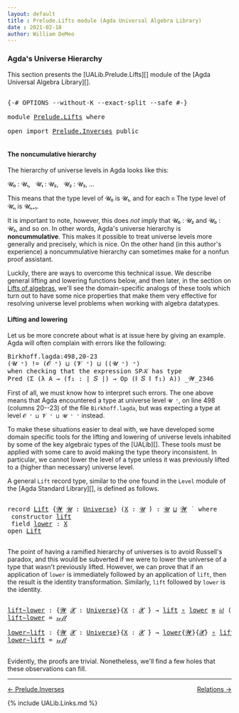 ```yaml
---
layout: default
title : Prelude.Lifts module (Agda Universal Algebra Library)
date : 2021-02-18
author: William DeMeo
---
```


### <a id="agdas-universe-hierarchy">Agda's Universe Hierarchy</a>

This section presents the [UALib.Prelude.Lifts][] module of the [Agda Universal Algebra Library][].

<pre class="Agda">

<a id="311" class="Symbol">{-#</a> <a id="315" class="Keyword">OPTIONS</a> <a id="323" class="Pragma">--without-K</a> <a id="335" class="Pragma">--exact-split</a> <a id="349" class="Pragma">--safe</a> <a id="356" class="Symbol">#-}</a>

<a id="361" class="Keyword">module</a> <a id="368" href="Prelude.Lifts.html" class="Module">Prelude.Lifts</a> <a id="382" class="Keyword">where</a>

<a id="389" class="Keyword">open</a> <a id="394" class="Keyword">import</a> <a id="401" href="Prelude.Inverses.html" class="Module">Prelude.Inverses</a> <a id="418" class="Keyword">public</a>

</pre>

#### The noncumulative hierarchy

The hierarchy of universe levels in Agda looks like this:

𝓤₀ : 𝓤₁, &nbsp; 𝓤₁ : 𝓤₂, &nbsp; 𝓤₂ : 𝓤₃, …

This means that the type level of 𝓤₀ is 𝓤₁, and for each `n` The type level of 𝓤ₙ is 𝓤ₙ₊₁.

It is important to note, however, this does *not* imply that 𝓤₀ : 𝓤₂ and 𝓤₀ : 𝓤₃, and so on.  In other words, Agda's universe hierarchy is **noncummulative**.  This makes it possible to treat universe levels more generally and precisely, which is nice. On the other hand (in this author's experience) a noncummulative hierarchy can sometimes make for a nonfun proof assistant.

Luckily, there are ways to overcome this technical issue. We describe general lifting and lowering functions below, and then later, in the section on [Lifts of algebras](https://ualib.gitlab.io/Algebras.Algebras.html#lifts-of-algebras), we'll see the domain-specific analogs of these tools which turn out to have some nice properties that make them very effective for resolving universe level problems when working with algebra datatypes.

#### Lifting and lowering

Let us be more concrete about what is at issue here by giving an example. Agda will often complain with errors like the following:

<samp>
Birkhoff.lagda:498,20-23 <br>
(𝓤 ⁺) != (𝓞 ⁺) ⊔ (𝓥 ⁺) ⊔ ((𝓤 ⁺) ⁺) <br>
when checking that the expression SP𝒦 has type <br>
Pred (Σ (λ A → (f₁ : ∣ 𝑆 ∣) → Op (∥ 𝑆 ∥ f₁) A)) _𝓦_2346 <br>
</samp>

First of all, we must know how to interpret such errors. The one above means that Agda encountered a type at universe level `𝓤 ⁺`, on line 498 (columns 20--23) of the file `Birkhoff.lagda`, but was expecting a type at level `𝓞 ⁺ ⊔ 𝓥 ⁺ ⊔ 𝓤 ⁺ ⁺` instead.

To make these situations easier to deal with, we have developed some domain specific tools for the lifting and lowering of universe levels inhabited by some of the key algebraic types of the [UALib][].  These tools must be applied with some care to avoid making the type theory inconsistent. In particular, we cannot lower the level of a type unless it was previously lifted to a (higher than necessary) universe level.

A general `Lift` record type, similar to the one found in the `Level` module of the [Agda Standard Library][], is defined as follows.

<pre class="Agda">

<a id="2667" class="Keyword">record</a> <a id="Lift"></a><a id="2674" href="Prelude.Lifts.html#2674" class="Record">Lift</a> <a id="2679" class="Symbol">{</a><a id="2680" href="Prelude.Lifts.html#2680" class="Bound">𝓦</a> <a id="2682" href="Prelude.Lifts.html#2682" class="Bound">𝓤</a> <a id="2684" class="Symbol">:</a> <a id="2686" href="Agda.Primitive.html#423" class="Postulate">Universe</a><a id="2694" class="Symbol">}</a> <a id="2696" class="Symbol">(</a><a id="2697" href="Prelude.Lifts.html#2697" class="Bound">X</a> <a id="2699" class="Symbol">:</a> <a id="2701" href="Prelude.Lifts.html#2682" class="Bound">𝓤</a> <a id="2703" href="Universes.html#403" class="Function Operator">̇</a><a id="2704" class="Symbol">)</a> <a id="2706" class="Symbol">:</a> <a id="2708" href="Prelude.Lifts.html#2682" class="Bound">𝓤</a> <a id="2710" href="Agda.Primitive.html#636" class="Primitive Operator">⊔</a> <a id="2712" href="Prelude.Lifts.html#2680" class="Bound">𝓦</a> <a id="2714" href="Universes.html#403" class="Function Operator">̇</a>  <a id="2717" class="Keyword">where</a>
 <a id="2724" class="Keyword">constructor</a> <a id="lift"></a><a id="2736" href="Prelude.Lifts.html#2736" class="InductiveConstructor">lift</a>
 <a id="2742" class="Keyword">field</a> <a id="Lift.lower"></a><a id="2748" href="Prelude.Lifts.html#2748" class="Field">lower</a> <a id="2754" class="Symbol">:</a> <a id="2756" href="Prelude.Lifts.html#2697" class="Bound">X</a>
<a id="2758" class="Keyword">open</a> <a id="2763" href="Prelude.Lifts.html#2674" class="Module">Lift</a>

</pre>

The point of having a ramified hierarchy of universes is to avoid Russell's paradox, and this would be subverted if we were to lower the universe of a type that wasn't previously lifted.  However, we can prove that if an application of `lower` is immediately followed by an application of `lift`, then the result is the identity transformation. Similarly, `lift` followed by `lower` is the identity.

<pre class="Agda">

<a id="lift∼lower"></a><a id="3196" href="Prelude.Lifts.html#3196" class="Function">lift∼lower</a> <a id="3207" class="Symbol">:</a> <a id="3209" class="Symbol">{</a><a id="3210" href="Prelude.Lifts.html#3210" class="Bound">𝓦</a> <a id="3212" href="Prelude.Lifts.html#3212" class="Bound">𝓧</a> <a id="3214" class="Symbol">:</a> <a id="3216" href="Agda.Primitive.html#423" class="Postulate">Universe</a><a id="3224" class="Symbol">}{</a><a id="3226" href="Prelude.Lifts.html#3226" class="Bound">X</a> <a id="3228" class="Symbol">:</a> <a id="3230" href="Prelude.Lifts.html#3212" class="Bound">𝓧</a> <a id="3232" href="Universes.html#403" class="Function Operator">̇</a><a id="3233" class="Symbol">}</a> <a id="3235" class="Symbol">→</a> <a id="3237" href="Prelude.Lifts.html#2736" class="InductiveConstructor">lift</a> <a id="3242" href="MGS-MLTT.html#3813" class="Function Operator">∘</a> <a id="3244" href="Prelude.Lifts.html#2748" class="Field">lower</a> <a id="3250" href="Prelude.Equality.html#1231" class="Datatype Operator">≡</a> <a id="3252" href="MGS-MLTT.html#3778" class="Function">𝑖𝑑</a> <a id="3255" class="Symbol">(</a><a id="3256" href="Prelude.Lifts.html#2674" class="Record">Lift</a><a id="3260" class="Symbol">{</a><a id="3261" href="Prelude.Lifts.html#3210" class="Bound">𝓦</a><a id="3262" class="Symbol">}</a> <a id="3264" href="Prelude.Lifts.html#3226" class="Bound">X</a><a id="3265" class="Symbol">)</a>
<a id="3267" href="Prelude.Lifts.html#3196" class="Function">lift∼lower</a> <a id="3278" class="Symbol">=</a> <a id="3280" href="Prelude.Equality.html#1245" class="InductiveConstructor">𝓇ℯ𝒻𝓁</a>

<a id="lower∼lift"></a><a id="3286" href="Prelude.Lifts.html#3286" class="Function">lower∼lift</a> <a id="3297" class="Symbol">:</a> <a id="3299" class="Symbol">{</a><a id="3300" href="Prelude.Lifts.html#3300" class="Bound">𝓦</a> <a id="3302" href="Prelude.Lifts.html#3302" class="Bound">𝓧</a> <a id="3304" class="Symbol">:</a> <a id="3306" href="Agda.Primitive.html#423" class="Postulate">Universe</a><a id="3314" class="Symbol">}{</a><a id="3316" href="Prelude.Lifts.html#3316" class="Bound">X</a> <a id="3318" class="Symbol">:</a> <a id="3320" href="Prelude.Lifts.html#3302" class="Bound">𝓧</a> <a id="3322" href="Universes.html#403" class="Function Operator">̇</a><a id="3323" class="Symbol">}</a> <a id="3325" class="Symbol">→</a> <a id="3327" href="Prelude.Lifts.html#2748" class="Field">lower</a><a id="3332" class="Symbol">{</a><a id="3333" href="Prelude.Lifts.html#3300" class="Bound">𝓦</a><a id="3334" class="Symbol">}{</a><a id="3336" href="Prelude.Lifts.html#3302" class="Bound">𝓧</a><a id="3337" class="Symbol">}</a> <a id="3339" href="MGS-MLTT.html#3813" class="Function Operator">∘</a> <a id="3341" href="Prelude.Lifts.html#2736" class="InductiveConstructor">lift</a> <a id="3346" href="Prelude.Equality.html#1231" class="Datatype Operator">≡</a> <a id="3348" href="MGS-MLTT.html#3778" class="Function">𝑖𝑑</a> <a id="3351" href="Prelude.Lifts.html#3316" class="Bound">X</a>
<a id="3353" href="Prelude.Lifts.html#3286" class="Function">lower∼lift</a> <a id="3364" class="Symbol">=</a> <a id="3366" href="Prelude.Equality.html#1245" class="InductiveConstructor">𝓇ℯ𝒻𝓁</a>

</pre>

Evidently, the proofs are trivial. Nonetheless, we'll find a few holes that these observations can fill.

---------------

<p></p>

[← Prelude.Inverses](Prelude.Inverses.html)
<span style="float:right;">[Relations →](Relations.html)</span>

{% include UALib.Links.md %}
